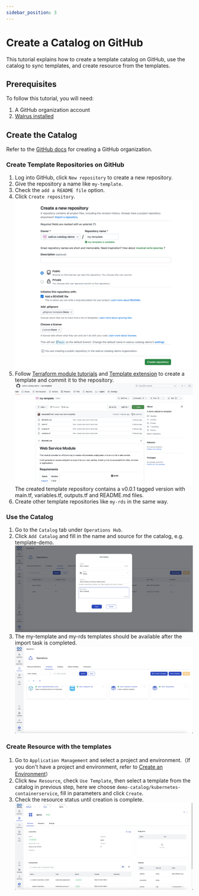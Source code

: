 ```yaml
---
sidebar_position: 3
---
```


# Create a Catalog on GitHub

This tutorial explains how to create a template catalog on GitHub, use the catalog to sync templates, and create resource from the templates.

## Prerequisites

To follow this tutorial, you will need:
1. A GitHub organization account
2. [Walrus installed](/deploy/standalone)

## Create the Catalog
Refer to the [GitHub docs](https://docs.github.com/en/organizations/collaborating-with-groups-in-organizations/creating-a-new-organization-from-scratch) for creating a GitHub organization.

### Create Template Repositories on GitHub

1. Log into GitHub, click `New repository` to create a new repository.
2. Give the repository a name like `my-template`.
3. Check the `add a README file` option.
4. Click `Create repository`.
  ![create-template](/img/v0.6.0/tutorials/catalog-on-github/create-template.png)
5. Follow [Terraform module tutorials](https://developer.hashicorp.com/terraform/tutorials/modules) and [Template extension](/operation/template#variable-style-extension) to create a template and commit it to the repository.
  ![template-update](/img/v0.6.0/tutorials/catalog-on-github/template-update.png)
  The created template repository contains a v0.0.1 tagged version with main.tf, variables.tf, outputs.tf and README.md files.
6. Create other template repositories like `my-rds` in the same way.

### Use the Catalog

1. Go to the `Catalog` tab under `Operations Hub`.
2. Click `Add Catalog` and fill in the name and source for the catalog, e.g. template-demo.
![create-catalog](/img/v0.6.0/tutorials/catalog-on-github/create-catalog.png)
3. The my-template and my-rds templates should be available after the import task is completed.
![catalog-list](/img/v0.6.0/tutorials/catalog-on-github/catalog-template.png)

### Create Resource with the templates

1. Go to `Application Management` and select a project and environment.（If you don't have a project and environment, refer to [Create an Environment](/application/environment)）
2. Click `New Resource`, check `Use Template`, then select a template from the catalog in previous step, here we choose `demo-catalog/kubernetes-containerservice`, fill in parameters and click `Create`.
3. Check the resource status until creation is complete.
![create-resource](/img/v0.6.0/tutorials/catalog-on-github/create-resource.png)
